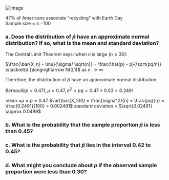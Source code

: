 
![image](https://github.com/user-attachments/assets/f8900f09-5a52-4a70-ae3a-1cb8b2128f4b)

47% of Americans associate "recycling" with Earth Day  
Sample size = n =100  

### a. Dose the distribution of $\hat{p}$ have an approximate normal distribution? If so, what is the mean and standard deviation? 

The Central Limit Theorem says: when $n$ is large $( n \geq 30)$:

$\frac{\bar{X_n} - \mu}{\sigma/ \sqrt{n}} = \frac{\hat{p} - p}{\sqrt{pq/n}} \stackrel{d.}\longrightarrow N(0,1)$ as n $\longrightarrow \infty$ 

Therefore, the distribution of $\hat{p}$ have an approximate normal distribution.  

$Bernoulli(p=0.47), \mu = 0.47, \sigma^2 = pq = 0.47 \times 0.53 = 0.2491$

mean =$\mu = p =0.47$
$var(\bar{X_100} = \frac{\signa^2}{n} = \frac{pq}{n} = \frac{0.2491}{100} = 0.002491$
standard deviation = $\sqrt{0.02491} \approx 0.0499$


### b. What is the probability that the sample proportion $\hat{p}$ is less than 0.45?



### c. What is the probability that $\hat{p}$ lies in the interval 0.42 to 0.45?



### d. What might you conclude about $p$ if the observed sample proportion were less than 0.30?
